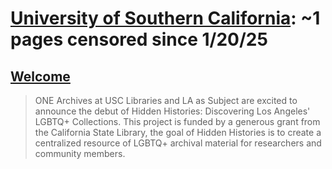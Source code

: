 



# [University of Southern California](usc.edu): ~1 pages censored since 1/20/25

## [Welcome](https://one.usc.edu/)


> ONE Archives at USC Libraries and LA as Subject are excited to announce the debut of Hidden Histories: Discovering Los Angeles' LGBTQ+ Collections. This project is funded by a generous grant from the California State Library, the goal of Hidden Histories is to create a centralized resource of LGBTQ+ archival material for researchers and community members.
